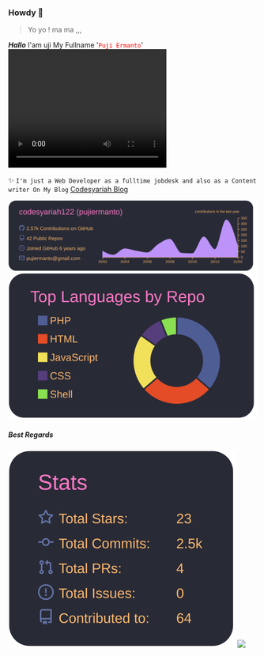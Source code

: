 ### Howdy 👋  
> Yo yo ! ma ma ,,,  

***Hallo*** I'am uji My Fullname '<font color="red">```Puji Ermanto```</font>'  
<video width="320" height="240" controls src="https://youtu.be/qNy6xlVBKrg"></video>

✨ ```I'm just a Web Developer as a fulltime jobdesk and also as a Content writer On My Blog``` <a href="https://codesyariah122.github.io">Codesyariah Blog</a>  

<img src="https://raw.githubusercontent.com/codesyariah122/codesyariah122/00b160c14fe54d58bc6ae7ca3459a4b4bec15c20/profile-summary-card-output/dracula/0-profile-details.svg"/>

<img src="https://raw.githubusercontent.com/codesyariah122/codesyariah122/00b160c14fe54d58bc6ae7ca3459a4b4bec15c20/profile-summary-card-output/dracula/1-repos-per-language.svg"/>

##### Best Regards  
<img src="https://raw.githubusercontent.com/codesyariah122/codesyariah122/00b160c14fe54d58bc6ae7ca3459a4b4bec15c20/profile-summary-card-output/dracula/3-stats.svg"/>

<img src="https://raw.githubusercontent.com/codesyariah122/codesyariah122/main/wokwow.gif">
